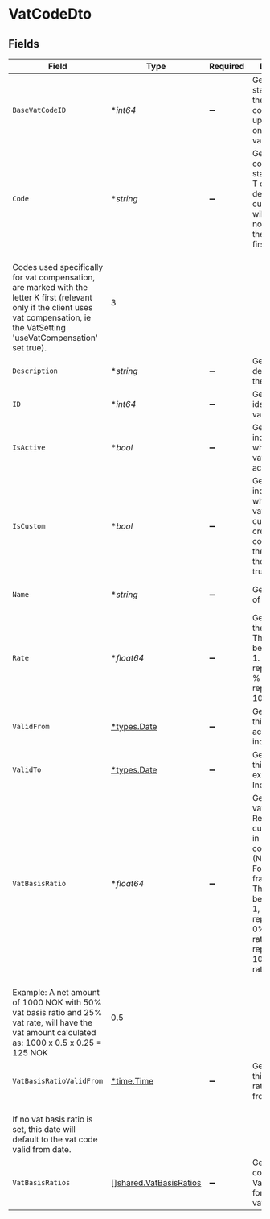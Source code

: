 # VatCodeDto


## Fields

| Field                                                                                                                                                                                                                                                                                                                                                                                           | Type                                                                                                                                                                                                                                                                                                                                                                                            | Required                                                                                                                                                                                                                                                                                                                                                                                        | Description                                                                                                                                                                                                                                                                                                                                                                                     | Example                                                                                                                                                                                                                                                                                                                                                                                         |
| ----------------------------------------------------------------------------------------------------------------------------------------------------------------------------------------------------------------------------------------------------------------------------------------------------------------------------------------------------------------------------------------------- | ----------------------------------------------------------------------------------------------------------------------------------------------------------------------------------------------------------------------------------------------------------------------------------------------------------------------------------------------------------------------------------------------- | ----------------------------------------------------------------------------------------------------------------------------------------------------------------------------------------------------------------------------------------------------------------------------------------------------------------------------------------------------------------------------------------------- | ----------------------------------------------------------------------------------------------------------------------------------------------------------------------------------------------------------------------------------------------------------------------------------------------------------------------------------------------------------------------------------------------- | ----------------------------------------------------------------------------------------------------------------------------------------------------------------------------------------------------------------------------------------------------------------------------------------------------------------------------------------------------------------------------------------------- |
| `BaseVatCodeID`                                                                                                                                                                                                                                                                                                                                                                                 | **int64*                                                                                                                                                                                                                                                                                                                                                                                        | :heavy_minus_sign:                                                                                                                                                                                                                                                                                                                                                                              | Gets the standard vat id the custom vat code is based upon. Relevant only for custom vat codes.                                                                                                                                                                                                                                                                                                 | 13                                                                                                                                                                                                                                                                                                                                                                                              |
| `Code`                                                                                                                                                                                                                                                                                                                                                                                          | **string*                                                                                                                                                                                                                                                                                                                                                                                       | :heavy_minus_sign:                                                                                                                                                                                                                                                                                                                                                                              | Gets the vat code. Go use standard SAF-T codes by default. Any custom codes, will have a notation with the letter C first.<br/>Codes used specifically for vat compensation, are marked with the letter K first (relevant only if the client uses vat compensation, ie the VatSetting 'useVatCompensation' set true).                                                                          | 3                                                                                                                                                                                                                                                                                                                                                                                               |
| `Description`                                                                                                                                                                                                                                                                                                                                                                                   | **string*                                                                                                                                                                                                                                                                                                                                                                                       | :heavy_minus_sign:                                                                                                                                                                                                                                                                                                                                                                              | Gets the description of the vat code.                                                                                                                                                                                                                                                                                                                                                           | Utgående mva                                                                                                                                                                                                                                                                                                                                                                                    |
| `ID`                                                                                                                                                                                                                                                                                                                                                                                            | **int64*                                                                                                                                                                                                                                                                                                                                                                                        | :heavy_minus_sign:                                                                                                                                                                                                                                                                                                                                                                              | Gets the unique identifier of the vat code                                                                                                                                                                                                                                                                                                                                                      | 201600                                                                                                                                                                                                                                                                                                                                                                                          |
| `IsActive`                                                                                                                                                                                                                                                                                                                                                                                      | **bool*                                                                                                                                                                                                                                                                                                                                                                                         | :heavy_minus_sign:                                                                                                                                                                                                                                                                                                                                                                              | Gets a value indicating whether this vat code is active                                                                                                                                                                                                                                                                                                                                         | false                                                                                                                                                                                                                                                                                                                                                                                           |
| `IsCustom`                                                                                                                                                                                                                                                                                                                                                                                      | **bool*                                                                                                                                                                                                                                                                                                                                                                                         | :heavy_minus_sign:                                                                                                                                                                                                                                                                                                                                                                              | Gets a value indicating whether this vat code is custom created. The code will have the letter C in the notation if true.                                                                                                                                                                                                                                                                       | true                                                                                                                                                                                                                                                                                                                                                                                            |
| `Name`                                                                                                                                                                                                                                                                                                                                                                                          | **string*                                                                                                                                                                                                                                                                                                                                                                                       | :heavy_minus_sign:                                                                                                                                                                                                                                                                                                                                                                              | Gets the name of the vat code.                                                                                                                                                                                                                                                                                                                                                                  | Utgående mva høy sats                                                                                                                                                                                                                                                                                                                                                                           |
| `Rate`                                                                                                                                                                                                                                                                                                                                                                                          | **float64*                                                                                                                                                                                                                                                                                                                                                                                      | :heavy_minus_sign:                                                                                                                                                                                                                                                                                                                                                                              | Gets the rate of the vat code. This is a value between 0 and 1. 0 representing 0 % vat and 1 representing 100 % vat.                                                                                                                                                                                                                                                                            | 0.25                                                                                                                                                                                                                                                                                                                                                                                            |
| `ValidFrom`                                                                                                                                                                                                                                                                                                                                                                                     | [*types.Date](../../types/date.md)                                                                                                                                                                                                                                                                                                                                                              | :heavy_minus_sign:                                                                                                                                                                                                                                                                                                                                                                              | Gets the date this vat code is active from, inclusive.                                                                                                                                                                                                                                                                                                                                          | 2022-07-01                                                                                                                                                                                                                                                                                                                                                                                      |
| `ValidTo`                                                                                                                                                                                                                                                                                                                                                                                       | [*types.Date](../../types/date.md)                                                                                                                                                                                                                                                                                                                                                              | :heavy_minus_sign:                                                                                                                                                                                                                                                                                                                                                                              | Gets the date this vat code expires. Inclusive.                                                                                                                                                                                                                                                                                                                                                 | 2022-12-31                                                                                                                                                                                                                                                                                                                                                                                      |
| `VatBasisRatio`                                                                                                                                                                                                                                                                                                                                                                                 | **float64*                                                                                                                                                                                                                                                                                                                                                                                      | :heavy_minus_sign:                                                                                                                                                                                                                                                                                                                                                                              | Gets or sets the vat basis ratio. Relevant for custom codes in mixed vat conditions (Norwegian: Forholdsmessig fradrag MVA). This is a value between 0 and 1, with 0 representing 0% vat basis ratio and 1 representing 100% vat basis ratio.<br/>Example: A net amount of 1000 NOK with 50% vat basis ratio and 25% vat rate, will have the vat amount calculated as: 1000 x 0.5 x 0.25 = 125 NOK | 0.5                                                                                                                                                                                                                                                                                                                                                                                             |
| `VatBasisRatioValidFrom`                                                                                                                                                                                                                                                                                                                                                                        | [*time.Time](https://pkg.go.dev/time#Time)                                                                                                                                                                                                                                                                                                                                                      | :heavy_minus_sign:                                                                                                                                                                                                                                                                                                                                                                              | Gets the date this vat basis ratio is active from.<br/>If no vat basis ratio is set, this date will default to the vat code valid from date.                                                                                                                                                                                                                                                   |                                                                                                                                                                                                                                                                                                                                                                                                 |
| `VatBasisRatios`                                                                                                                                                                                                                                                                                                                                                                                | [][shared.VatBasisRatios](../../../pkg/models/shared/vatbasisratios.md)                                                                                                                                                                                                                                                                                                                         | :heavy_minus_sign:                                                                                                                                                                                                                                                                                                                                                                              | Gets a collection of VatBasisRatios for a custom vat code.                                                                                                                                                                                                                                                                                                                                      |                                                                                                                                                                                                                                                                                                                                                                                                 |